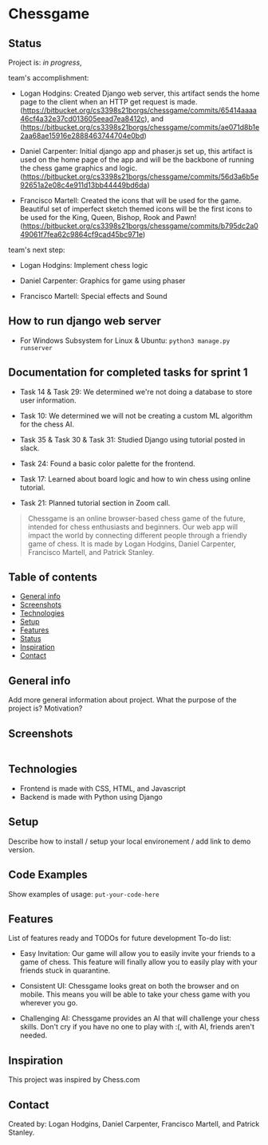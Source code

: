 # Chessgame

## Status
Project is: _in progress_,

team's accomplishment:

* Logan Hodgins: Created Django web server, this artifact sends the home page to the client when an HTTP get request is made. (https://bitbucket.org/cs3398s21borgs/chessgame/commits/65414aaaa46cf4a32e37cd013605eead7ea8412c), and (https://bitbucket.org/cs3398s21borgs/chessgame/commits/ae071d8b1e2aa68ae15916e2888463744704e0bd)

* Daniel Carpenter:  Initial django app and phaser.js set up, this artifact is used on the home page of the app and will be the backbone of running the chess game graphics and logic. (https://bitbucket.org/cs3398s21borgs/chessgame/commits/56d3a6b5e92651a2e08c4e911d13bb44449bd6da)

* Francisco Martell:  Created the icons that will be used for the game. Beautiful set of imperfect sketch themed icons will be the first icons to be used for the King, Queen, Bishop, Rook and Pawn!  (https://bitbucket.org/cs3398s21borgs/chessgame/commits/b795dc2a049061f7fea62c9864cf9cad45bc971e)


team's next step:

* Logan Hodgins: Implement chess logic

* Daniel Carpenter: Graphics for game using phaser

* Francisco Martell: Special effects and Sound


## How to run django web server
* For Windows Subsystem for Linux & Ubuntu: ```python3 manage.py runserver```

## Documentation for completed tasks for sprint 1
* Task 14 & Task 29: We determined we're not doing a database to store user information.

* Task 10: We determined we will not be creating a custom ML algorithm for the chess AI.

* Task 35 & Task 30 & Task 31: Studied Django using tutorial posted in slack.

* Task 24: Found a basic color palette for the frontend.

* Task 17: Learned about board logic and how to win chess using online tutorial.

* Task 21: Planned tutorial section in Zoom call.


> Chessgame is an online browser-based chess game of the future, intended for chess enthusiasts and beginners.
> Our web app will impact the world by connecting different people through a friendly game of chess.
> It is made by Logan Hodgins, Daniel Carpenter, Francisco Martell, and Patrick Stanley.

## Table of contents
* [General info](#general-info)
* [Screenshots](#screenshots)
* [Technologies](#technologies)
* [Setup](#setup)
* [Features](#features)
* [Status](#status)
* [Inspiration](#inspiration)
* [Contact](#contact)

## General info
Add more general information about project. What the purpose of the project is? Motivation?

## Screenshots
![<img src="https://cdn.pixabay.com/photo/2016/07/12/11/39/checkmate-1511866_960_720.jpg">](https://cdn.pixabay.com/photo/2016/07/12/11/39/checkmate-1511866_960_720.jpg)

## Technologies
* Frontend is made with CSS, HTML, and Javascript
* Backend is made with Python using Django

## Setup
Describe how to install / setup your local environement / add link to demo version.

## Code Examples
Show examples of usage:
`put-your-code-here`

## Features
List of features ready and TODOs for future development
To-do list:

* Easy Invitation: Our game will allow you to easily invite your friends to a game of chess. This feature will finally allow you to easily play with your friends stuck in quarantine.

* Consistent UI: Chessgame looks great on both the browser and on mobile. This means you will be able to take your chess game with you wherever you go.

* Challenging AI: Chessgame provides an AI that will challenge your chess skills. Don't cry if you have no one to play with :(, with AI, friends aren't needed.

## Inspiration
This project was inspired by Chess.com

## Contact
Created by: Logan Hodgins, Daniel Carpenter, Francisco Martell, and Patrick Stanley.
